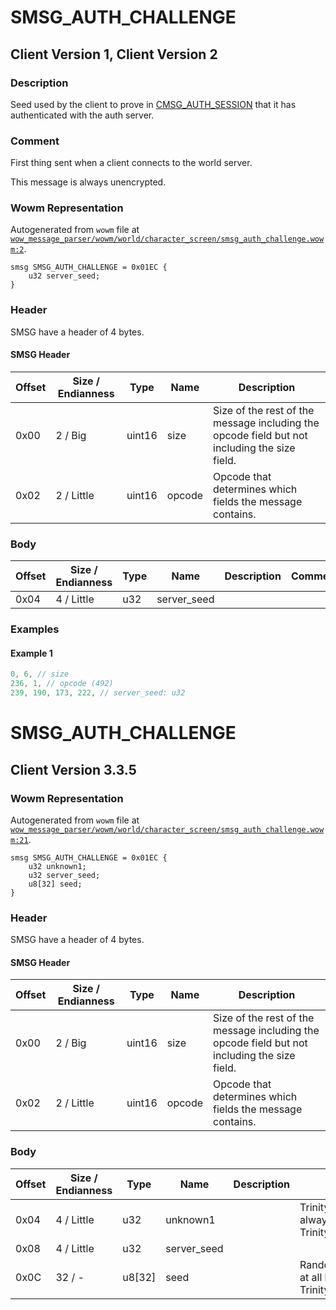 # SMSG_AUTH_CHALLENGE

## Client Version 1, Client Version 2

### Description

Seed used by the client to prove in [CMSG_AUTH_SESSION](./cmsg_auth_session.md) that it has authenticated with the auth server.

### Comment

First thing sent when a client connects to the world server.

This message is always unencrypted.

### Wowm Representation

Autogenerated from `wowm` file at [`wow_message_parser/wowm/world/character_screen/smsg_auth_challenge.wowm:2`](https://github.com/gtker/wow_messages/tree/main/wow_message_parser/wowm/world/character_screen/smsg_auth_challenge.wowm#L2).
```rust,ignore
smsg SMSG_AUTH_CHALLENGE = 0x01EC {
    u32 server_seed;
}
```
### Header

SMSG have a header of 4 bytes.

#### SMSG Header

| Offset | Size / Endianness | Type   | Name   | Description |
| ------ | ----------------- | ------ | ------ | ----------- |
| 0x00   | 2 / Big           | uint16 | size   | Size of the rest of the message including the opcode field but not including the size field.|
| 0x02   | 2 / Little        | uint16 | opcode | Opcode that determines which fields the message contains.|

### Body

| Offset | Size / Endianness | Type | Name | Description | Comment |
| ------ | ----------------- | ---- | ---- | ----------- | ------- |
| 0x04 | 4 / Little | u32 | server_seed |  |  |

### Examples

#### Example 1

```c
0, 6, // size
236, 1, // opcode (492)
239, 190, 173, 222, // server_seed: u32
```
# SMSG_AUTH_CHALLENGE

## Client Version 3.3.5

### Wowm Representation

Autogenerated from `wowm` file at [`wow_message_parser/wowm/world/character_screen/smsg_auth_challenge.wowm:21`](https://github.com/gtker/wow_messages/tree/main/wow_message_parser/wowm/world/character_screen/smsg_auth_challenge.wowm#L21).
```rust,ignore
smsg SMSG_AUTH_CHALLENGE = 0x01EC {
    u32 unknown1;
    u32 server_seed;
    u8[32] seed;
}
```
### Header

SMSG have a header of 4 bytes.

#### SMSG Header

| Offset | Size / Endianness | Type   | Name   | Description |
| ------ | ----------------- | ------ | ------ | ----------- |
| 0x00   | 2 / Big           | uint16 | size   | Size of the rest of the message including the opcode field but not including the size field.|
| 0x02   | 2 / Little        | uint16 | opcode | Opcode that determines which fields the message contains.|

### Body

| Offset | Size / Endianness | Type | Name | Description | Comment |
| ------ | ----------------- | ---- | ---- | ----------- | ------- |
| 0x04 | 4 / Little | u32 | unknown1 |  | TrinityCore/ArcEmu/mangostwo always set to 1.<br/>TrinityCore/mangostwo: 1...31 |
| 0x08 | 4 / Little | u32 | server_seed |  |  |
| 0x0C | 32 / - | u8[32] | seed |  | Randomized values. Is not used at all by TrinityCore/mangostwo/ArcEmu. |

